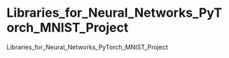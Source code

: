 # Libraries_for_Neural_Networks_PyTorch_MNIST_Project
Libraries_for_Neural_Networks_PyTorch_MNIST_Project

